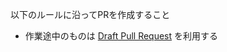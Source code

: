以下のルールに沿ってPRを作成すること

- 作業途中のものは [Draft Pull Request](https://docs.github.com/ja/github/collaborating-with-issues-and-pull-requests/changing-the-stage-of-a-pull-request) を利用する

